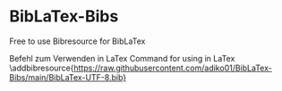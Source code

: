 # BibLaTex-Bibs
Free to use Bibresource for BibLaTex

Befehl zum Verwenden in LaTex
Command for using in LaTex
\addbibresource{https://raw.githubusercontent.com/adiko01/BibLaTex-Bibs/main/BibLaTex-UTF-8.bib}

